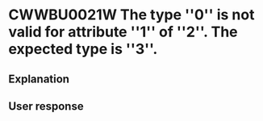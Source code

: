 # CWWBU0021W The type ''0'' is not valid for attribute ''1'' of ''2''. The expected type is ''3''.

## Explanation

## User response